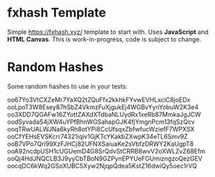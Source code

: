 # fxhash Template
Simple https://fxhash.xyz/ template to start with. Uses **JavaScript** and **HTML Canvas**.
This is work-in-progress, code is subject to change.

# Random Hashes
Some random hashes to use in your tests:

oo67Yo3VtCXZeMr7YaXQ2tZQuFfx2kkhkFYvwEVHLxciC8joEDx
ooLpoT3W8Esey87hSbZ4VkmzFuXjgukEj4WGBvYynYobuW2K3e4
oo3XDD7QGAFw16ZYottZAXdXTdbaNLUydRx1xeRb87MmkaJgJCW
oodSyvadaS4jXW4uYPfBhnWGSahapGJK4fjYmgnPcm13fqSzQcv
ooqTRwUALWJNa6kyRh8otYPi8CcUfsqxZbfwfucWziefF7WPXSX
ooCfYEHsEVSKcrr74321iqiv1GjKTcYKakbZXwpK34eTL6Smv9Z
ooB7VPo7Qri99XzFJHCj82UFNXSaiuaKe2sVbfzDRWY2KaUgpT8
ooA92ncdpUSH1cUGUemD4G8SrQdvStCRRB8wvV2oXWLZvZ68Efm
ooQj4HdJNQCLB3J9yyCbTBoN9GZPynEPYUeFGUmizngzoQezGEV
oocqDC6kWq2GSoXUBC5Xyw2NjqpQdea5KstZ16dwiQy5oec1rVQ

